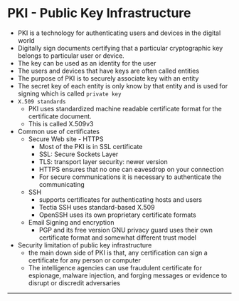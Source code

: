 # PKI - Public Key Infrastructure

- PKI is a technology for authenticating users and devices in the digital world
- Digitally sign documents certifying that a particular cryptographic key belongs to particular user or device.
- The key can be used as an identity for the user
- The users and devices that have keys are often called entities
- The purpose of PKI is to securely associate key with an entity
- The secret key of each entity is only know by that entity and is used for signing which is called `private key`
- `X.509 standards`
    - PKI uses standardized machine readable certificate format for the certificate document.
    - This is called X.509v3
- Common use of certificates
    - Secure Web site - HTTPS
        - Most of the PKI is in SSL certificate 
        - SSL: Secure Sockets Layer
        - TLS: transport layer security: newer version
        - HTTPS ensures that no one can eavesdrop on your connection 
        - For secure communications it is necessary to authenticate the communicating 
    - SSH
        - supports certificates for authenticating hosts and users
        - Tectia SSH uses standard-based X.509
        - OpenSSH uses its own proprietary certificate formats
    - Email Signing and encryption
        - PGP and its free version GNU privacy guard uses their own certificate format and somewhat different trust model
- Security limitation of public key infrastructure
    - the main down side of PKI is that, any certification can sign a certificate for any person or computer
    - The intelligence agencies can use fraudulent certificate for espionage, malware injection, and forging messages or evidence to disrupt or discredit adversaries

---

